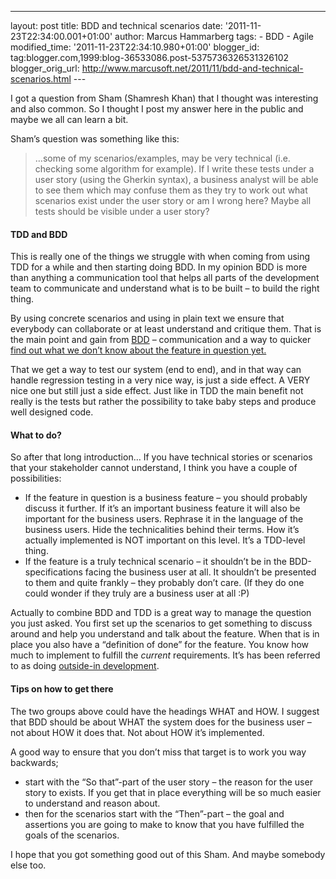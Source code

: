 ---
layout: post
title: BDD and technical scenarios
date: '2011-11-23T22:34:00.001+01:00'
author: Marcus Hammarberg
tags: - BDD -
Agile
modified_time: '2011-11-23T22:34:10.980+01:00'
blogger_id: tag:blogger.com,1999:blog-36533086.post-5375736326531326102
blogger_orig_url: http://www.marcusoft.net/2011/11/bdd-and-technical-scenarios.html ---

I got a question from Sham (Shamresh Khan) that I thought was
interesting and also common. So I thought I post my answer here in the
public and maybe we all can learn a bit.

Sham’s question was something like this:

> …some of my scenarios/examples, may be very technical (i.e. checking
> some algorithm for example). If I write these tests under a user story
> (using the Gherkin syntax), a business analyst will be able to see
> them which may confuse them as they try to work out what scenarios
> exist under the user story or am I wrong here? Maybe all tests should
> be visible under a user story?



#### TDD and BDD

This is really one of the things we struggle with when coming from using
TDD for a while and then starting doing BDD. In my opinion BDD is more
than anything a communication tool that helps all parts of the
development team to communicate and understand what is to be built – to
build the right thing.

By using concrete scenarios and using in plain text we ensure that
everybody can collaborate or at least understand and critique them. That
is the main point and gain from
<a href="http://en.wikipedia.org/wiki/Behavior_Driven_Development"
target="_blank">BDD</a> – communication and a way to quicker <a
href="http://dannorth.net/2010/08/30/introducing-deliberate-discovery/"
target="_blank">find out what we don’t know about the feature in
question yet.</a>

That we get a way to test our system (end to end), and in that way can
handle regression testing in a very nice way, is just a side effect. A
VERY nice one but still just a side effect. Just like in TDD the main
benefit not really is the tests but rather the possibility to take baby
steps and produce well designed code.

#### What to do?

So after that long introduction… If you have technical stories or
scenarios that your stakeholder cannot understand, I think you have a
couple of possibilities:

-   If the feature in question is a business feature – you should
    probably discuss it further. If it’s an important business feature
    it will also be important for the business users. Rephrase it in the
    language of the business users. Hide the technicalities behind their
    terms. How it’s actually implemented is NOT important on this level.
    It’s a TDD-level thing.
-   If the feature is a truly technical scenario – it shouldn’t be in
    the BDD-specifications facing the business user at all. It shouldn’t
    be presented to them and quite frankly – they probably don’t care.
    (If they do one could wonder if they truly are a business user at
    all :P)

Actually to combine BDD and TDD is a great way to manage the question
you just asked. You first set up the scenarios to get something to
discuss around and help you understand and talk about the feature. When
that is in place you also have a “definition of done” for the feature.
You know how much to implement to fulfill the *current* requirements.
It’s has been referred to as doing <a
href="http://en.wikipedia.org/wiki/Outside%E2%80%93in_software_development"
target="_blank">outside-in development</a>.

#### Tips on how to get there

The two groups above could have the headings WHAT and HOW. I suggest
that BDD should be about WHAT the system does for the business user –
not about HOW it does that. Not about HOW it’s implemented.

A good way to ensure that you don’t miss that target is to work you way
backwards;

-   start with the “So that”-part of the user story – the reason for the
    user story to exists. If you get that in place everything will be so
    much easier to understand and reason about.
-   then for the scenarios start with the “Then”-part – the goal and
    assertions you are going to make to know that you have fulfilled the
    goals of the scenarios.

I hope that you got something good out of this Sham. And maybe somebody
else too.
